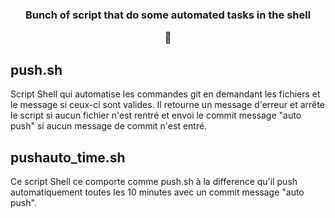 <h3 align="center">
  <p>Bunch of script that do some automated tasks in the shell</p>
  <p>🚀</p>
</h3>
<h2>push.sh</h2> Script Shell qui automatise les commandes git en demandant les fichiers et le message si ceux-ci sont valides.
Il retourne un message d'erreur et arrête le script si aucun fichier n'est rentré et envoi le commit message "auto push"
si aucun message de commit n'est entré.

<h2>pushauto_time.sh</h2> Ce script Shell ce comporte comme push.sh à la difference qu'il push automatiquement toutes les 10 minutes avec un commit message "auto push".

